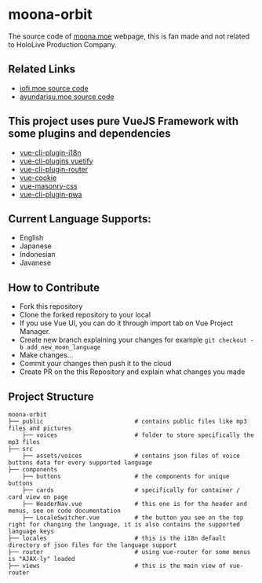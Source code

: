 # moona-orbit
The source code of [moona.moe](https://moona.moe) webpage, this is fan made and not related to HoloLive Production Company.

## Related Links
- [iofi.moe source code](https://github.com/iDevoid/iofi-ufo)
- [ayundarisu.moe source code](https://github.com/iDevoid/risu-peanuts)

## This project uses pure VueJS Framework with some plugins and dependencies
- [vue-cli-plugin-i18n](https://github.com/kazupon/vue-cli-plugin-i18n)
- [vue-cli-plugins vuetify](https://github.com/vuetifyjs/vue-cli-plugins)
- [vue-cli-plugin-router](https://github.com/vuejs/vue-cli/tree/dev/packages/%40vue/cli-plugin-router)
- [vue-cookie](https://github.com/alfhen/vue-cookie)
- [vue-masonry-css](https://github.com/paulcollett/vue-masonry-css)
- [vue-cli-plugin-pwa](https://github.com/vuejs/vue-cli/tree/dev/packages/%40vue/cli-plugin-pwa)

## Current Language Supports:
- English
- Japanese
- Indonesian
- Javanese

## How to Contribute
- Fork this repository
- Clone the forked repository to your local
- If you use Vue UI, you can do it through import tab on Vue Project Manager.
- Create new branch explaining your changes for example `git checkout -b add_new_moon_language`
- Make changes...
- Commit your changes then push it to the cloud
- Create PR on the this Repository and explain what changes you made

## Project Structure
```
moona-orbit
├── public                          # contains public files like mp3 files and pictures
    ├── voices                      # folder to store specifically the mp3 files
├── src
    ├── assets/voices               # contains json files of voice buttons data for every supported language
├── components
    ├── buttons                     # the components for unique buttons
    ├── cards                       # specifically for container / card view on page
    ├── HeaderNav.vue               # this one is for the header and menus, see on code documentation
    ├── LocaleSwitcher.vue          # the button you see on the top right for changing the language, it is also contains the supported language keys
├── locales                         # this is the i18n default directory of json files for the language support
├── router                          # using vue-router for some menus is "AJAX-ly" loaded
├── views                           # this is the main view of vue-router
```